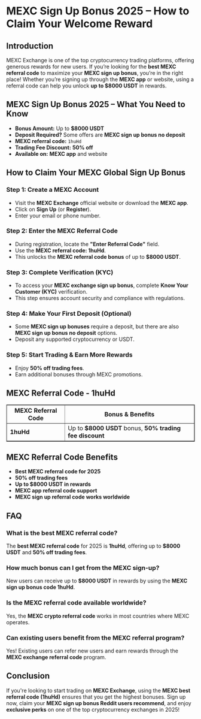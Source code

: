 <h1>MEXC Sign Up Bonus 2025 – How to Claim Your Welcome Reward</h1>
<h2>Introduction</h2>
<p>MEXC Exchange is one of the top cryptocurrency trading platforms, offering generous rewards for new users. If you’re looking for the <strong>best MEXC referral code</strong> to maximize your <strong>MEXC sign up bonus</strong>, you’re in the right place! Whether you’re signing up through the <strong>MEXC app</strong> or website, using a referral code can help you unlock <strong>up to $8000 USDT</strong> in rewards.</p>

<h2>MEXC Sign Up Bonus 2025 – What You Need to Know</h2>
<ul>
    <li><strong>Bonus Amount:</strong> Up to <strong>$8000 USDT</strong></li>
    <li><strong>Deposit Required?</strong> Some offers are <strong>MEXC sign up bonus no deposit</strong></li>
    <li><strong>MEXC referral code:</strong> <code>1huHd</code></li>
    <li><strong>Trading Fee Discount:</strong> <strong>50% off</strong></li>
    <li><strong>Available on:</strong> <strong>MEXC app</strong> and website</li>
</ul>

<h2>How to Claim Your MEXC Global Sign Up Bonus</h2>
<h3>Step 1: Create a MEXC Account</h3>
<ul>
    <li>Visit the <strong>MEXC Exchange</strong> official website or download the <strong>MEXC app</strong>.</li>
    <li>Click on <strong>Sign Up</strong> (or <strong>Register</strong>).</li>
    <li>Enter your email or phone number.</li>
</ul>

<h3>Step 2: Enter the MEXC Referral Code</h3>
<ul>
    <li>During registration, locate the <strong>"Enter Referral Code"</strong> field.</li>
    <li>Use the <strong>MEXC referral code: 1huHd</strong>.</li>
    <li>This unlocks the <strong>MEXC referral code bonus</strong> of up to <strong>$8000 USDT</strong>.</li>
</ul>

<h3>Step 3: Complete Verification (KYC)</h3>
<ul>
    <li>To access your <strong>MEXC exchange sign up bonus</strong>, complete <strong>Know Your Customer (KYC)</strong> verification.</li>
    <li>This step ensures account security and compliance with regulations.</li>
</ul>

<h3>Step 4: Make Your First Deposit (Optional)</h3>
<ul>
    <li>Some <strong>MEXC sign up bonuses</strong> require a deposit, but there are also <strong>MEXC sign up bonus no deposit</strong> options.</li>
    <li>Deposit any supported cryptocurrency or USDT.</li>
</ul>

<h3>Step 5: Start Trading & Earn More Rewards</h3>
<ul>
    <li>Enjoy <strong>50% off trading fees</strong>.</li>
    <li>Earn additional bonuses through MEXC promotions.</li>
</ul>

<h2>MEXC Referral Code - 1huHd</h2>
<table border="1">
    <tr>
        <th>MEXC Referral Code</th>
        <th>Bonus & Benefits</th>
    </tr>
    <tr>
        <td><strong>1huHd</strong></td>
        <td>Up to <strong>$8000 USDT</strong> bonus, <strong>50% trading fee discount</strong></td>
    </tr>
</table>

<h2>MEXC Referral Code Benefits</h2>
<ul>
    <li><strong>Best MEXC referral code for 2025</strong></li>
    <li><strong>50% off trading fees</strong></li>
    <li><strong>Up to $8000 USDT in rewards</strong></li>
    <li><strong>MEXC app referral code support</strong></li>
    <li><strong>MEXC sign up referral code works worldwide</strong></li>
</ul>

<h2>FAQ</h2>
<h3>What is the best MEXC referral code?</h3>
<p>The <strong>best MEXC referral code</strong> for 2025 is <strong>1huHd</strong>, offering up to <strong>$8000 USDT</strong> and <strong>50% off trading fees</strong>.</p>

<h3>How much bonus can I get from the MEXC sign-up?</h3>
<p>New users can receive up to <strong>$8000 USDT</strong> in rewards by using the <strong>MEXC sign up bonus code 1huHd</strong>.</p>

<h3>Is the MEXC referral code available worldwide?</h3>
<p>Yes, the <strong>MEXC crypto referral code</strong> works in most countries where MEXC operates.</p>

<h3>Can existing users benefit from the MEXC referral program?</h3>
<p>Yes! Existing users can refer new users and earn rewards through the <strong>MEXC exchange referral code</strong> program.</p>

<h2>Conclusion</h2>
<p>If you're looking to start trading on <strong>MEXC Exchange</strong>, using the <strong>MEXC best referral code (1huHd)</strong> ensures that you get the highest bonuses. Sign up now, claim your <strong>MEXC sign up bonus Reddit users recommend</strong>, and enjoy <strong>exclusive perks</strong> on one of the top cryptocurrency exchanges in 2025!</p>
